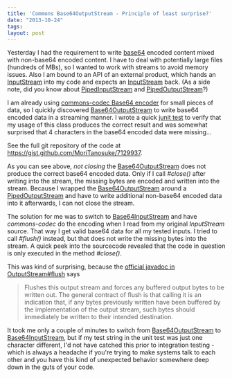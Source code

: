 ```yaml
---
title: 'Commons Base64OutputStream - Principle of least surprise?'
date: "2013-10-24"
tags: 
layout: post
---
```

Yesterday I had the requirement to write [base64][0] encoded content mixed with non-base64 encoded content. I have to deal with potentially large files (hundreds of MBs), so I wanted to work with streams to avoid memory issues. Also I am bound to an API of an external product, which hands an [InputStream][1] into my code and expects an [InputStream][1] back. (As a side note, did you know about [PipedInputStream][2] and [PipedOutputStream][3]?)

I am already using [commons-codec Base64 encoder][5] for small pieces of data, so I quickly discovered [Base64OutputStream][6] to write base64 encoded data in a streaming manner. I wrote a quick [junit test][7] to verify that my usage of this class produces the correct result and was somewhat surprised that 4 characters in the base64 encoded data were missing...

<script src="https://gist.github.com/MoriTanosuke/7129937.js"></script>

See the full git repository of the code at https://gist.github.com/MoriTanosuke/7129937.

As you can see above, *not closing* the [Base64OutputStream][6] does not produce the correct base64 encoded data. Only if I call *#close()* after writing into the stream, the missing bytes are encoded and written into the stream. Because I wrapped the [Base64OutputStream][6] around a [PipedOutputStream][3] and have to write additional non-base64 encoded data into it afterwards, I can not close the stream.

The solution for me was to switch to [Base64InputStream][8] and have *commons-codec* do the encoding when I read from my original *InputStream* source. That way I get valid base64 data for all my tested inputs. I tried to call *#flush()* instead, but that does not write the missing bytes into the stream. A quick peek into the sourcecode revealed that the code in question is only executed in the method *#close()*.

This was kind of surprising, because the [official javadoc in OutputStream#flush][9] says

> Flushes this output stream and forces any
> buffered output bytes to be written out. The
> general contract of flush is that calling it
> is an indication that, if any bytes previously
> written have been buffered by the implementation
> of the output stream, such bytes should
> immediately be written to their intended
> destination. 

It took me only a couple of minutes to switch from [Base64OutputStream][6] to [Base64InputStream][8], but if my test string in the unit test was just one character different, I'd not have catched this prior to integration testing - which is always a headache if you're trying to make systems talk to each other and you have this kind of unexpected behavior somewhere deep down in the guts of your code. 

[0]: https://en.wikipedia.org/wiki/Base64
[1]: http://docs.oracle.com/javase/7/docs/api/java/io/InputStream.html
[2]: http://docs.oracle.com/javase/7/docs/api/java/io/PipedInputStream.html
[3]: http://docs.oracle.com/javase/7/docs/api/java/io/PipedOutputStream.html
[4]: https://en.wikipedia.org/wiki/Principle_of_least_astonishment
[5]: http://commons.apache.org/proper/commons-codec/javadocs/api-release/org/apache/commons/codec/binary/Base64.html
[6]: http://commons.apache.org/proper/commons-codec/javadocs/api-release/org/apache/commons/codec/binary/Base64OutputStream.html
[7]: http://junit.org/
[8]: http://commons.apache.org/proper/commons-codec/javadocs/api-release/org/apache/commons/codec/binary/Base64InputStream.html
[9]: http://docs.oracle.com/javase/7/docs/api/java/io/OutputStream.html#flush%28%29


